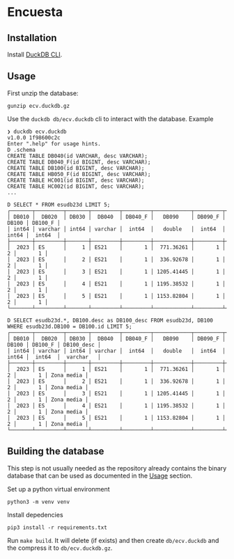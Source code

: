 # Encuesta

## Installation

Install [DuckDB CLI](https://duckdb.org/docs/installation/index?version=stable&environment=cli&platform=macos&download_method=package_manager).

## Usage

First unzip the database:

    gunzip ecv.duckdb.gz

Use the `duckdb db/ecv.duckdb` cli to interact with the database. Example

```
❯ duckdb ecv.duckdb
v1.0.0 1f98600c2c
Enter ".help" for usage hints.
D .schema
CREATE TABLE DB040(id VARCHAR, desc VARCHAR);
CREATE TABLE DB040_F(id BIGINT, desc VARCHAR);
CREATE TABLE DB100(id BIGINT, desc VARCHAR);
CREATE TABLE HB050_F(id BIGINT, desc VARCHAR);
CREATE TABLE HC001(id BIGINT, desc VARCHAR);
CREATE TABLE HC002(id BIGINT, desc VARCHAR);
...

D SELECT * FROM esudb23d LIMIT 5;
┌───────┬─────────┬───────┬─────────┬─────────┬────────────┬─────────┬───────┬─────────┐
│ DB010 │  DB020  │ DB030 │  DB040  │ DB040_F │   DB090    │ DB090_F │ DB100 │ DB100_F │
│ int64 │ varchar │ int64 │ varchar │  int64  │   double   │  int64  │ int64 │  int64  │
├───────┼─────────┼───────┼─────────┼─────────┼────────────┼─────────┼───────┼─────────┤
│  2023 │ ES      │     1 │ ES21    │       1 │  771.36261 │       1 │     2 │       1 │
│  2023 │ ES      │     2 │ ES21    │       1 │  336.92678 │       1 │     2 │       1 │
│  2023 │ ES      │     3 │ ES21    │       1 │ 1205.41445 │       1 │     2 │       1 │
│  2023 │ ES      │     4 │ ES21    │       1 │ 1195.38532 │       1 │     2 │       1 │
│  2023 │ ES      │     5 │ ES21    │       1 │ 1153.82804 │       1 │     2 │       1 │
└───────┴─────────┴───────┴─────────┴─────────┴────────────┴─────────┴───────┴─────────┘

D SELECT esudb23d.*, DB100.desc as DB100_desc FROM esudb23d, DB100 WHERE esudb23d.DB100 = DB100.id LIMIT 5;
┌───────┬─────────┬───────┬─────────┬─────────┬────────────┬─────────┬───────┬─────────┬────────────┐
│ DB010 │  DB020  │ DB030 │  DB040  │ DB040_F │   DB090    │ DB090_F │ DB100 │ DB100_F │ DB100_desc │
│ int64 │ varchar │ int64 │ varchar │  int64  │   double   │  int64  │ int64 │  int64  │  varchar   │
├───────┼─────────┼───────┼─────────┼─────────┼────────────┼─────────┼───────┼─────────┼────────────┤
│  2023 │ ES      │     1 │ ES21    │       1 │  771.36261 │       1 │     2 │       1 │ Zona media │
│  2023 │ ES      │     2 │ ES21    │       1 │  336.92678 │       1 │     2 │       1 │ Zona media │
│  2023 │ ES      │     3 │ ES21    │       1 │ 1205.41445 │       1 │     2 │       1 │ Zona media │
│  2023 │ ES      │     4 │ ES21    │       1 │ 1195.38532 │       1 │     2 │       1 │ Zona media │
│  2023 │ ES      │     5 │ ES21    │       1 │ 1153.82804 │       1 │     2 │       1 │ Zona media │
└───────┴─────────┴───────┴─────────┴─────────┴────────────┴─────────┴───────┴─────────┴────────────┘
```

## Building the database

This step is not usually needed as the repository already contains the binary database that can be used as documented in the [Usage](#usage) section.

Set up a python virtual environment

    python3 -m venv venv

Install depedencies

    pip3 install -r requirements.txt

Run `make build`. It will delete (if exists) and then create `db/ecv.duckdb` and the compress it to `db/ecv.duckdb.gz`.
